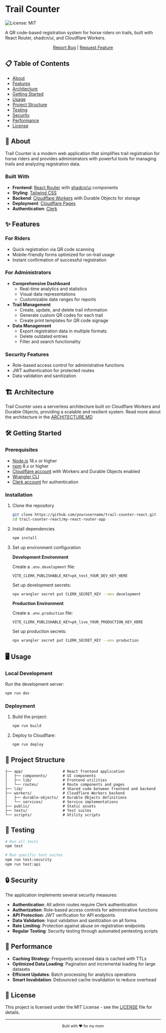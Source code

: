 # Trail Counter

![License: MIT](https://img.shields.io/badge/License-MIT-blue.svg)

A QR code-based registration system for horse riders on trails, built with React Router, shadcn/ui, and Cloudflare Workers.

<div align="center">

[Report Bug](https://github.com/hexeth/trail-counter-react/issues) | [Request Feature](https://github.com/hexeth/trail-counter-react/issues)

</div>

## 📋 Table of Contents

- [About](#about)
- [Features](#features)
- [Architecture](#architecture)
- [Getting Started](#getting-started)
- [Usage](#usage)
- [Project Structure](#project-structure)
- [Testing](#testing)
- [Security](#security)
- [Performance](#performance)
- [License](#license)

## 🚀 About

Trail Counter is a modern web application that simplifies trail registration for horse riders and provides administrators with powerful tools for managing trails and analyzing registration data.

### Built With

- **Frontend**: [React Router](https://reactrouter.com/) with [shadcn/ui](https://ui.shadcn.com/) components
- **Styling**: [Tailwind CSS](https://tailwindcss.com/)
- **Backend**: [Cloudflare Workers](https://workers.cloudflare.com/) with Durable Objects for storage
- **Deployment**: [Cloudflare Pages](https://pages.cloudflare.com/)
- **Authentication**: [Clerk](https://clerk.dev/)

## ✨ Features

### For Riders
- Quick registration via QR code scanning
- Mobile-friendly forms optimized for on-trail usage
- Instant confirmation of successful registration

### For Administrators
- **Comprehensive Dashboard**
  - Real-time analytics and statistics
  - Visual data representations
  - Customizable date ranges for reports
- **Trail Management**
  - Create, update, and delete trail information
  - Generate custom QR codes for each trail
  - Create print templates for QR code signage
- **Data Management**
  - Export registration data in multiple formats
  - Delete outdated entries
  - Filter and search functionality

### Security Features
- Role-based access control for administrative functions
- JWT authentication for protected routes
- Data validation and sanitization


## 🏗️ Architecture

Trail Counter uses a serverless architecture built on Cloudflare Workers and Durable Objects, providing a scalable and resilient system. Read more about the architecture in the [ARCHITECTURE.MD](https://github.com/hexeth/trail-counter-react/blob/master/ARCHITECTURE.md)

## 🛠️ Getting Started

### Prerequisites

- [Node.js](https://nodejs.org/) 18.x or higher
- [npm](https://www.npmjs.com/) 8.x or higher
- [Cloudflare account](https://dash.cloudflare.com/sign-up) with Workers and Durable Objects enabled
- [Wrangler CLI](https://developers.cloudflare.com/workers/cli-wrangler/install-update)
- [Clerk account](https://clerk.dev/) for authentication

### Installation

1. Clone the repository
   ```sh
   git clone https://github.com/yourusername/trail-counter-react.git
   cd trail-counter-react/my-react-router-app
   ```

2. Install dependencies
   ```sh
   npm install
   ```

3. Set up environment configuration

   **Development Environment**
   
   Create a `.env.development` file:
   ```
   VITE_CLERK_PUBLISHABLE_KEY=pk_test_YOUR_DEV_KEY_HERE
   ```

   Set up development secrets:
   ```sh
   npx wrangler secret put CLERK_SECRET_KEY --env development
   ```

   **Production Environment**
   
   Create a `.env.production` file:
   ```
   VITE_CLERK_PUBLISHABLE_KEY=pk_live_YOUR_PRODUCTION_KEY_HERE
   ```

   Set up production secrets:
   ```sh
   npx wrangler secret put CLERK_SECRET_KEY --env production
   ```

## 🖥️ Usage

### Local Development

Run the development server:

```sh
npm run dev
```

### Deployment

1. Build the project:
   ```sh
   npm run build
   ```

2. Deploy to Cloudflare:
   ```sh
   npm run deploy
   ```

## 📁 Project Structure

```
├── app/                  # React frontend application
│   ├── components/       # UI components
│   ├── lib/              # Frontend utilities
│   └── routes/           # Route components and pages
├── lib/                  # Shared code between frontend and backend
├── workers/              # Cloudflare Workers backend
│   ├── durable-objects/  # Durable Objects definitions
│   └── services/         # Service implementations
├── public/               # Static assets
├── tests/                # Test suites
└── scripts/              # Utility scripts
```

## 🧪 Testing

```sh
# Run all tests
npm test

# Run specific test suites
npm run test:security
npm run test:api
```

## 🔒 Security

The application implements several security measures:

- **Authentication**: All admin routes require Clerk authentication
- **Authorization**: Role-based access controls for administrative functions
- **API Protection**: JWT verification for API endpoints
- **Data Validation**: Input validation and sanitization on all forms
- **Rate Limiting**: Protection against abuse on registration endpoints
- **Regular Testing**: Security testing through automated pentesting scripts

## 🚀 Performance

- **Caching Strategy**: Frequently accessed data is cached with TTLs
- **Optimized Data Loading**: Pagination and incremental loading for large datasets
- **Efficient Updates**: Batch processing for analytics operations
- **Smart Invalidation**: Debounced cache invalidation to reduce overhead

## 📄 License

This project is licensed under the MIT License - see the [LICENSE](LICENSE) file for details.

---

<div align="center">
  <sub>Built with ❤️ for my mom</sub>
</div>
